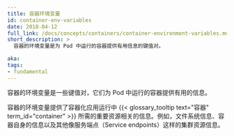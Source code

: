 ```yaml
---
title: 容器环境变量
id: container-env-variables
date: 2018-04-12
full_link: /docs/concepts/containers/container-environment-variables.md
short_description: >
  容器的环境变量是为 Pod 中运行的容器提供有用信息的键值对。

aka: 
tags:
- fundamental
---
```


<!--
---
title: Container Environment Variables
id: container-env-variables
date: 2018-04-12
full_link: /docs/concepts/containers/container-environment-variables.md
short_description: >
  Container environment variables are name=value pairs that provide useful information into containers running in a Pod.

aka: 
tags:
- fundamental
---
-->

<!--
 Container environment variables are name=value pairs that provide useful information into containers running in a Pod.
-->

  容器的环境变量是一些键值对，它们为 Pod 中运行的容器提供有用的信息。
  
<!--more-->
<!--
Container environment variables provide information that is required by the running containerized applications along with information about important resources to the {{< glossary_tooltip text="Containers" term_id="container" >}}. For example, file system details, information about the container itself, and other cluster resources such as service endpoints.
-->

  容器的环境变量提供了容器化应用运行中 {{< glossary_tooltip text="容器" term_id="container" >}} 所需的重要资源相关的信息。例如，文件系统信息、容器自身的信息以及其他像服务端点（Service endpoints）这样的集群资源信息。
